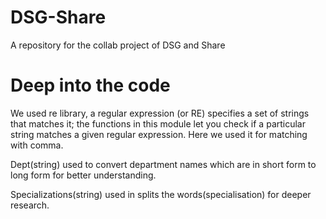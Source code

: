 # DSG-Share
A repository for the collab project of DSG and Share

# Deep into the code
We used re library, a regular expression (or RE) specifies a set of strings that matches it; the functions in this module let you check if a particular string matches a given regular expression. Here we used it for matching with comma.

Dept(string) used to convert department names which are in short form to long form for better understanding.

Specializations(string) used in splits the words(specialisation) for deeper research.

